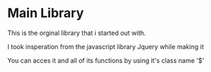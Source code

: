 # Main Library

This is the orginal library that i started out with.

I took insperation from the javascript library Jquery while making it

You can acces it and all of its functions by using it's class name '$'
